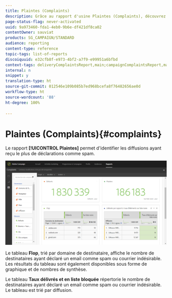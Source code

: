```yaml
---
title: Plaintes (Complaints)
description: Grâce au rapport d'usine Plaintes (Complaints), découvrez combien de fois une diffusion a été déclarée comme spam.
page-status-flag: never-activated
uuid: 9a973460-fda1-4eb0-9b6e-df421df8ca02
contentOwner: sauviat
products: SG_CAMPAIGN/STANDARD
audience: reporting
content-type: reference
topic-tags: list-of-reports
discoiquuid: e32cfb8f-e973-4bf2-a7f9-e99951a6bfbd
context-tags: deliveryComplaintsReport,main;campaignComplaintsReport,main;programComplaintsReport,main
internal: n
snippet: y
translation-type: ht
source-git-commit: 012546e109b085b7ed968bcefa8f76482656ae0d
workflow-type: ht
source-wordcount: '88'
ht-degree: 100%

---
```



# Plaintes (Complaints){#complaints}

Le rapport **[!UICONTROL Plaintes]** permet d&#39;identifier les diffusions ayant reçu le plus de déclarations comme spam.

![](assets/delivery_reports_complaints.png)

Le tableau **Flop**, trié par domaine de destinataire, affiche le nombre de destinataires ayant déclaré un email comme spam ou courrier indésirable. Les résultats du tableau sont également disponibles sous forme de graphique et de nombres de synthèse.

Le tableau **Taux délivrés et en liste bloquée** répertorie le nombre de destinataires ayant déclaré un email comme spam ou courrier indésirable. Le tableau est trié par diffusion.
